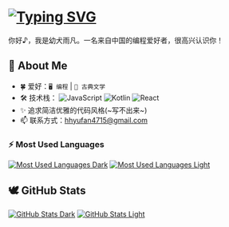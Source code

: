 # [![Typing SVG](https://readme-typing-svg.demolab.com/?font=Fira+Code&color=ff0000&lines=Hi(｡･ω･)ﾉﾞ,+I'm+hhyufan)](https://git.io/typing-svg)


你好♪，我是幼犬雨凡。一名来自中国的编程爱好者，很高兴认识你！

## 🌈 About Me

- 🍀 爱好：`🖥️ 编程` | `📜 古典文学`
- 🛠️ 技术栈：
  ![JavaScript](https://img.shields.io/badge/JavaScript-FDE68A.svg?logo=javascript&logoColor=323330&bg_color=FDE68A)
  ![Kotlin](https://img.shields.io/badge/Kotlin-A97BFF.svg?logo=kotlin&logoColor=white)
  ![React](https://img.shields.io/badge/React-CCF7FE.svg?logo=react&logoColor=20232A)
- ✨ 追求简洁优雅的代码风格(~写不出来~)
- 📫 联系方式：hhyufan4715@gmail.com

### ⚡ Most Used Languages
[![Most Used Languages Dark](https://github-readme-stats.vercel.app/api/top-langs?username=hhyufan&layout=compact&langs_count=10&size_weight=0.5&count_weight=0.5&hide_title=true&theme=dracula#gh-dark-mode-only)](https://github.com/hhyufan#gh-dark-mode-only)
[![Most Used Languages Light](https://github-readme-stats.vercel.app/api/top-langs?username=hhyufan&layout=compact&langs_count=10&size_weight=0.5&count_weight=0.5&hide_title=true&theme=shadow_blue#gh-light-mode-only)](https://github.com/hhyufan#gh-light-mode-only)
## 🕊️ GitHub Stats
[![GitHub Stats Dark](https://github-readme-stats.vercel.app/api?username=hhyufan&show_icons=truehide_title=true&theme=dracula#gh-dark-mode-only)](https://github.com/hhyufan#gh-dark-mode-only)
[![GitHub Stats Light](https://github-readme-stats.vercel.app/api?username=hhyufan&show_icons=true&hide_title=true&theme=shadow_blue#gh-light-mode-only)](https://github.com/hhyufan#gh-light-mode-only)
